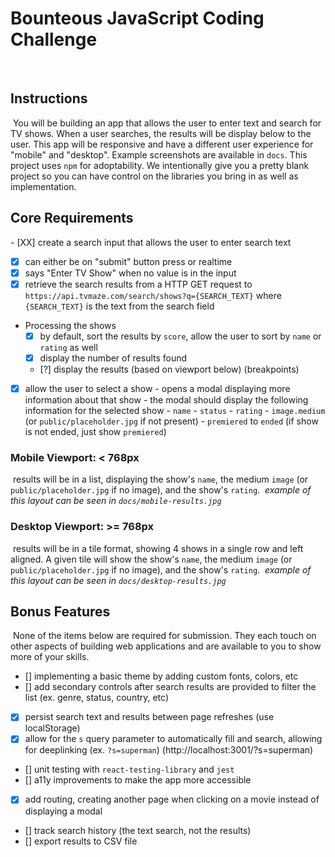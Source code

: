 # Bounteous JavaScript Coding Challenge

​

## Instructions

​
You will be building an app that allows the user to enter text and search for TV shows. When a user searches, the results will be display below to the user. This app will be responsive and have a different user experience for "mobile" and "desktop". Example screenshots are available in `docs`. This project uses `npm` for adoptability. We intentionally give you a pretty blank project so you can have control on the libraries you bring in as well as implementation.
​

## Core Requirements

​- [XX] create a search input that allows the user to enter search text

- [x] can either be on "submit" button press or realtime
- [x] says "Enter TV Show" when no value is in the input
- [x] retrieve the search results from a HTTP GET request to `https://api.tvmaze.com/search/shows?q={SEARCH_TEXT}` where `{SEARCH_TEXT}` is the text from the search field
- Processing the shows
  - [x] by default, sort the results by `score`, allow the user to sort by `name` or `rating` as well
  - [x] display the number of results found
  - [?] display the results (based on viewport below) (breakpoints)
- [x] allow the user to select a show - opens a modal displaying more information about that show - the modal should display the following information for the selected show - `name` - `status` - `rating` - `image.medium` (or `public/placeholder.jpg` if not present) - `premiered` to `ended` (if show is not ended, just show `premiered`)
      ​

### Mobile Viewport: < 768px

​
results will be in a list, displaying the show's `name`, the medium `image` (or `public/placeholder.jpg` if no image), and the show's `rating`.
​
_example of this layout can be seen in `docs/mobile-results.jpg`_
​

### Desktop Viewport: >= 768px

​
results will be in a tile format, showing 4 shows in a single row and left aligned. A given tile will show the show's `name`, the medium `image` (or `public/placeholder.jpg` if no image), and the show's `rating`.
​
_example of this layout can be seen in `docs/desktop-results.jpg`_
​

## Bonus Features

​
None of the items below are required for submission. They each touch on other aspects of building web applications and are available to you to show more of your skills.
​

- [] implementing a basic theme by adding custom fonts, colors, etc
- [] add secondary controls after search results are provided to filter the list (ex. genre, status, country, etc)
- [x] persist search text and results between page refreshes (use localStorage)
- [x] allow for the `s` query parameter to automatically fill and search, allowing for deeplinking (ex. `?s=superman`) (http://localhost:3001/?s=superman)
- [] unit testing with `react-testing-library` and `jest`
- [] a11y improvements to make the app more accessible
- [x] add routing, creating another page when clicking on a movie instead of displaying a modal
- [] track search history (the text search, not the results)
- [] export results to CSV file
